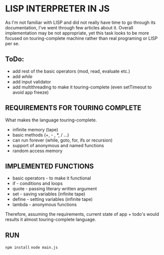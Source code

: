 # LISP INTERPRETER IN JS

As I'm not familiar with LISP and did not really have time to go through its documentation, I've went through few articles about it. Overall implementation may be not appropriate, yet this task looks to be more focused on touring-complete machine rather than real programing or LISP per se. 

## ToDo:
- add rest of the basic operators (mod, read, evaluate etc.)
- add _while_
- add input validator
- add multithreading to make it touring-complete (even setTimeout to avoid app freeze)


## REQUIREMENTS FOR TOURING COMPLETE

What makes the language touring-complete.

- infinite memory (tape)
- basic methods (+, - , *, / ...)
- can run forever (while, goto, for, ifs or recursion)
- support of anonymous and named functions
- random access memory

## IMPLEMENTED FUNCTIONS
- basic operators - to make it functional
- if - conditions and loops
- quote - passing literary written argument
- set - saving variables (infinite tape)
- define - setting variables (infinite tape)
- lambda - anonymous functions

Therefore, assuming the requirements, current state of app + todo's would results it almost touring-complete language.

## RUN
`npm install`
`node main.js`
